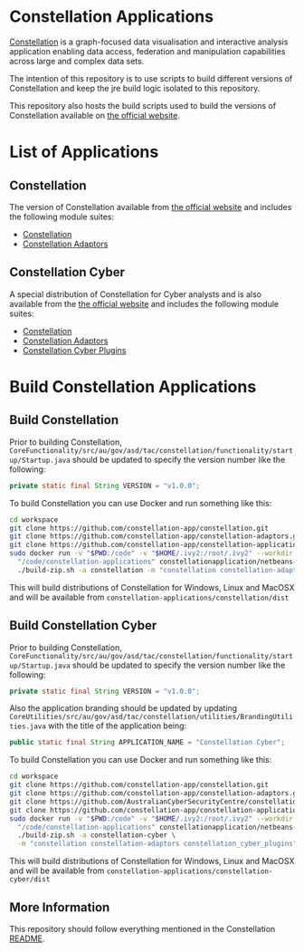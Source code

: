 # Constellation Applications

[Constellation](https://github.com/constellation-app/constellation) is a 
graph-focused data visualisation and interactive analysis application enabling 
data access, federation and manipulation capabilities across large and complex 
data sets.

The intention of this repository is to use scripts to build different versions
of Constellation and keep the jre build logic isolated to this repository.

This repository also hosts the build scripts used to build the versions of 
Constellation available on [the official website](https://constellation-app.com).

# List of Applications

## Constellation

The version of Constellation available from 
[the official website](https://constellation-app.com) and includes the following 
module suites:
  * [Constellation](https://github.com/constellation-app/constellation)
  * [Constellation Adaptors](https://github.com/constellation-app/constellation-adaptors)

## Constellation Cyber

A special distribution of Constellation for Cyber analysts and is also available 
from the [the official website](https://constellation-app.com) and includes the 
following module suites:
  * [Constellation](https://github.com/constellation-app/constellation)
  * [Constellation Adaptors](https://github.com/constellation-app/constellation-adaptors)
  * [Constellation Cyber Plugins](https://github.com/AustralianCyberSecurityCentre/constellation_cyber_plugins)

# Build Constellation Applications

## Build Constellation

Prior to building Constellation, `CoreFunctionality/src/au/gov/asd/tac/constellation/functionality/startup/Startup.java` 
should be updated to specify the version number like the following:

```java
private static final String VERSION = "v1.0.0";
```

To build Constellation you can use Docker and run something like this:

```bash
cd workspace
git clone https://github.com/constellation-app/constellation.git
git clone https://github.com/constellation-app/constellation-adaptors.git
git clone https://github.com/constellation-app/constellation-applications.git
sudo docker run -v "$PWD:/code" -v "$HOME/.ivy2:/root/.ivy2" --workdir \
  "/code/constellation-applications" constellationapplication/netbeans-runner:12 \
  ./build-zip.sh -a constellation -m "constellation constellation-adaptors"
```

This will build distributions of Constellation for Windows, Linux and MacOSX and will be available from `constellation-applications/constellation/dist`

## Build Constellation Cyber

Prior to building Constellation, `CoreFunctionality/src/au/gov/asd/tac/constellation/functionality/startup/Startup.java` 
should be updated to specify the version number like the following:

```java
private static final String VERSION = "v1.0.0";
```

Also the application branding should be updated by updating `CoreUtilities/src/au/gov/asd/tac/constellation/utilities/BrandingUtilities.java` 
with the title of the application being:

```java
public static final String APPLICATION_NAME = "Constellation Cyber";
```

To build Constellation you can use Docker and run something like this:

```bash
cd workspace
git clone https://github.com/constellation-app/constellation.git
git clone https://github.com/constellation-app/constellation-adaptors.git
git clone https://github.com/AustralianCyberSecurityCentre/constellation_cyber_plugins.git
git clone https://github.com/constellation-app/constellation-applications.git
sudo docker run -v "$PWD:/code" -v "$HOME/.ivy2:/root/.ivy2" --workdir \
  "/code/constellation-applications" constellationapplication/netbeans-runner:12 \
  ./build-zip.sh -a constellation-cyber \
  -m "constellation constellation-adaptors constellation_cyber_plugins"
```

This will build distributions of Constellation for Windows, Linux and MacOSX and will be available from `constellation-applications/constellation-cyber/dist`

## More Information

This repository should follow everything mentioned in the Constellation 
[README](https://github.com/constellation-app/constellation/blob/master/README.md).
